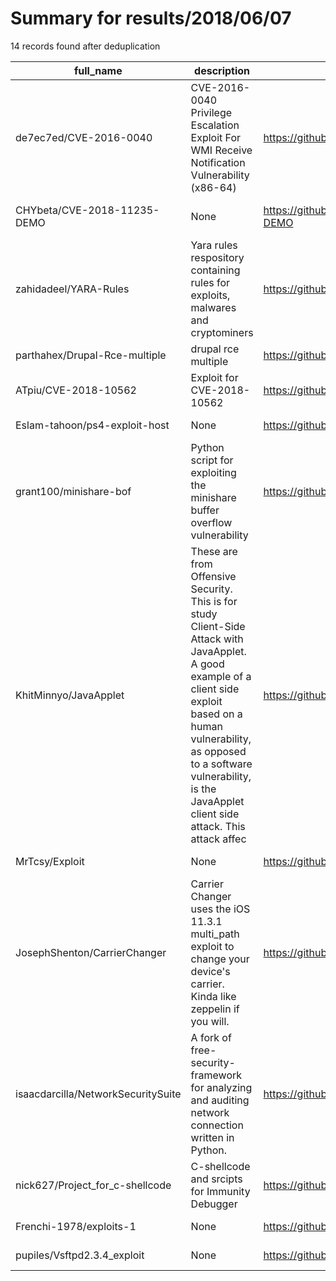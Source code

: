 
# Summary for results/2018/06/07
    
14 records found after deduplication

| full_name | description | html_url | matched_list | matched_count | pushed_at | size | stargazers_count | language | forks_count | vul_ids |
|------------------------------------|------------------------------------------------------------------------------------------------------------------------------------------------------------------------------------------------------------------------------------------------------------------|-------------------------------------------------------|----------------------|-----------------|---------------------------|--------|--------------------|------------|---------------|--------------------|
| de7ec7ed/CVE-2016-0040 | CVE-2016-0040 Privilege Escalation Exploit For WMI Receive Notification Vulnerability (x86-64) | https://github.com/de7ec7ed/CVE-2016-0040 | ['cve-2', 'exploit'] | 2 | 2018-06-07 17:12:24+00:00 | 1248 | 15 | C | 5 | ['CVE-2016-0040'] |
| CHYbeta/CVE-2018-11235-DEMO | None | https://github.com/CHYbeta/CVE-2018-11235-DEMO | ['cve-2'] | 1 | 2018-06-07 03:34:35+00:00 | 477 | 13 | Shell | 3 | ['CVE-2018-11235'] |
| zahidadeel/YARA-Rules | Yara rules respository containing rules for exploits, malwares and cryptominers | https://github.com/zahidadeel/YARA-Rules | ['exploit'] | 1 | 2018-06-07 06:21:24+00:00 | 9 | 2 | | 0 | [] |
| parthahex/Drupal-Rce-multiple | drupal rce multiple | https://github.com/parthahex/Drupal-Rce-multiple | ['rce'] | 1 | 2018-06-07 16:55:31+00:00 | 17 | 0 | nan | 0 | [] |
| ATpiu/CVE-2018-10562 | Exploit for CVE-2018-10562 | https://github.com/ATpiu/CVE-2018-10562 | ['cve-2', 'exploit'] | 2 | 2018-06-07 02:55:20+00:00 | 10 | 3 | Python | 4 | ['CVE-2018-10562'] |
| Eslam-tahoon/ps4-exploit-host | None | https://github.com/Eslam-tahoon/ps4-exploit-host | ['exploit'] | 1 | 2018-06-07 01:23:46+00:00 | 517 | 0 | Python | 0 | [] |
| grant100/minishare-bof | Python script for exploiting the minishare buffer overflow vulnerability | https://github.com/grant100/minishare-bof | ['exploit'] | 1 | 2018-06-07 02:47:31+00:00 | 4 | 0 | Python | 0 | [] |
| KhitMinnyo/JavaApplet | These are from Offensive Security. This is for study Client-Side Attack with JavaApplet. A good example of a client side exploit based on a human vulnerability, as opposed to a software vulnerability, is the JavaApplet client side attack. This attack affec | https://github.com/KhitMinnyo/JavaApplet | ['exploit'] | 1 | 2018-06-07 06:58:39+00:00 | 3 | 6 | Java | 2 | [] |
| MrTcsy/Exploit | None | https://github.com/MrTcsy/Exploit | ['exploit'] | 1 | 2018-06-07 06:01:19+00:00 | 140 | 1 | Python | 1 | [] |
| JosephShenton/CarrierChanger | Carrier Changer uses the iOS 11.3.1 multi_path exploit to change your device's carrier. Kinda like zeppelin if you will. | https://github.com/JosephShenton/CarrierChanger | ['exploit'] | 1 | 2018-06-07 20:23:39+00:00 | 135 | 7 | C | 3 | [] |
| isaacdarcilla/NetworkSecuritySuite | A fork of free-security-framework for analyzing and auditing network connection written in Python. | https://github.com/isaacdarcilla/NetworkSecuritySuite | ['exploit'] | 1 | 2018-06-07 13:13:34+00:00 | 14 | 0 | | 0 | [] |
| nick627/Project_for_c-shellcode | C-shellcode and srcipts for Immunity Debugger | https://github.com/nick627/Project_for_c-shellcode | ['shellcode'] | 1 | 2018-06-07 20:07:55+00:00 | 24 | 2 | C | 0 | [] |
| Frenchi-1978/exploits-1 | None | https://github.com/Frenchi-1978/exploits-1 | ['exploit'] | 1 | 2018-06-07 13:06:03+00:00 | 352 | 0 | | 0 | [] |
| pupiles/Vsftpd2.3.4_exploit | None | https://github.com/pupiles/Vsftpd2.3.4_exploit | ['exploit'] | 1 | 2018-06-07 12:11:35+00:00 | 9 | 0 | Python | 0 | [] |
